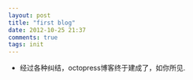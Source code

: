 ```yaml
---
layout: post
title: "first blog"
date: 2012-10-25 21:37
comments: true
tags: init
---
```

- 经过各种纠结，octopress博客终于建成了，如你所见.

